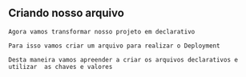 ## Criando nosso arquivo

```
Agora vamos transformar nosso projeto em declarativo
```

```
Para isso vamos criar um arquivo para realizar o Deployment
```

```
Desta maneira vamos apreender a criar os arquivos declarativos e utilizar  as chaves e valores
```
